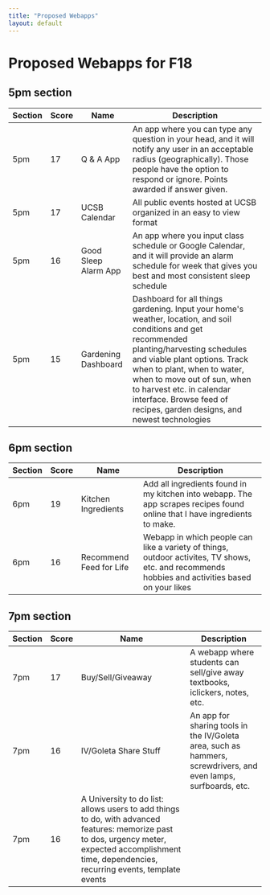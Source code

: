 ```yaml
---
title: "Proposed Webapps"
layout: default
---
```


# Proposed Webapps for F18

## 5pm section

| Section | Score | Name | Description |
|---------|-------|------|-------------|
|5pm|17|Q & A App| An app where you can type any question in your head, and it will notify any user in an acceptable radius (geographically). Those people have the option to respond or ignore. Points awarded if answer given.|
|5pm|17| UCSB Calendar| All public events hosted at UCSB organized in an easy to view format |
|5pm|16| Good Sleep Alarm App | An app where you input class schedule or Google Calendar, and it will provide an alarm schedule for week that gives you best and most consistent sleep schedule || 6pm |16|Price Tracker | A price tracker for specific items on a website you want.  Alerts when price drops |
|5pm|15|Gardening Dashboard|Dashboard for all things gardening.  Input your home's weather, location, and soil conditions and get recommended planting/harvesting schedules and viable plant options.  Track when to plant, when to water, when to move out of sun, when to harvest etc. in calendar interface.  Browse feed of recipes, garden designs, and newest technologies |

## 6pm section

| Section | Score | Name | Description |
|---------|-------|------|-------------|
|6pm|19| Kitchen Ingredients |  Add all ingredients found in my kitchen into webapp. The app scrapes recipes found online that I have ingredients to make.|
| 6pm |16| Recommend Feed for Life | Webapp in which people can like a variety of things, outdoor activites, TV shows, etc. and recommends hobbies and activities based on your likes|


## 7pm section

| Section | Score | Name | Description |
|---------|-------|------|-------------|
|7pm|17| Buy/Sell/Giveaway| A webapp where students can sell/give away textbooks, iclickers, notes, etc.|
| 7pm | 16 | IV/Goleta Share Stuff | An app for sharing tools in the IV/Goleta area, such as hammers, screwdrivers, and even lamps, surfboards, etc.|
|7pm |16| A University to do list: allows users to add things to do, with advanced features: memorize past to dos, urgency meter, expected accomplishment time, dependencies, recurring events, template events |





